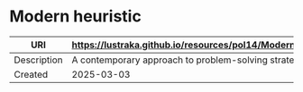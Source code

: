 # Modern heuristic

URI|https://lustraka.github.io/resources/pol14/ModernHeuristic
-|-
Description|A contemporary approach to problem-solving strategies.
Created|2025-03-03

